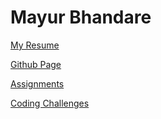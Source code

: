 # Mayur Bhandare

[My Resume](resume/resume.pdf)

[Github Page](https://mayurcodes.github.io)

[Assignments](/assignments)

[Coding Challenges](/coding-challenges)